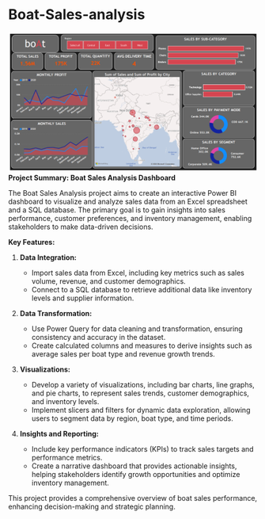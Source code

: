 # Boat-Sales-analysis
![logo](https://github.com/rachit7217/Boat-Sales-analysis/blob/main/Dashboard%206%20boAt%20sales%20.png)
**Project Summary: Boat Sales Analysis Dashboard**

The Boat Sales Analysis project aims to create an interactive Power BI dashboard to visualize and analyze sales data from an Excel spreadsheet and a SQL database. The primary goal is to gain insights into sales performance, customer preferences, and inventory management, enabling stakeholders to make data-driven decisions.

**Key Features:**

1. **Data Integration:** 
   - Import sales data from Excel, including key metrics such as sales volume, revenue, and customer demographics.
   - Connect to a SQL database to retrieve additional data like inventory levels and supplier information.

2. **Data Transformation:**
   - Use Power Query for data cleaning and transformation, ensuring consistency and accuracy in the dataset.
   - Create calculated columns and measures to derive insights such as average sales per boat type and revenue growth trends.

3. **Visualizations:**
   - Develop a variety of visualizations, including bar charts, line graphs, and pie charts, to represent sales trends, customer demographics, and inventory levels.
   - Implement slicers and filters for dynamic data exploration, allowing users to segment data by region, boat type, and time periods.

4. **Insights and Reporting:**
   - Include key performance indicators (KPIs) to track sales targets and performance metrics.
   - Create a narrative dashboard that provides actionable insights, helping stakeholders identify growth opportunities and optimize inventory management.

This project provides a comprehensive overview of boat sales performance, enhancing decision-making and strategic planning.
